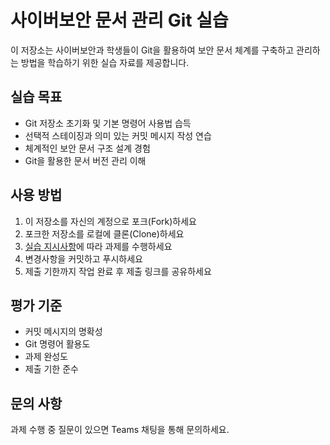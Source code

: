 # 사이버보안 문서 관리 Git 실습

이 저장소는 사이버보안과 학생들이 Git을 활용하여 보안 문서 체계를 구축하고 관리하는 방법을 학습하기 위한 실습 자료를 제공합니다. 

## 실습 목표
- Git 저장소 초기화 및 기본 명령어 사용법 습득
- 선택적 스테이징과 의미 있는 커밋 메시지 작성 연습
- 체계적인 보안 문서 구조 설계 경험
- Git을 활용한 문서 버전 관리 이해

## 사용 방법
1. 이 저장소를 자신의 계정으로 포크(Fork)하세요
2. 포크한 저장소를 로컬에 클론(Clone)하세요
3. [실습 지시사항](./exercise-01.md)에 따라 과제를 수행하세요
4. 변경사항을 커밋하고 푸시하세요
5. 제출 기한까지 작업 완료 후 제출 링크를 공유하세요

## 평가 기준
- 커밋 메시지의 명확성
- Git 명령어 활용도
- 과제 완성도
- 제출 기한 준수

## 문의 사항
과제 수행 중 질문이 있으면 Teams 채팅을 통해 문의하세요.
